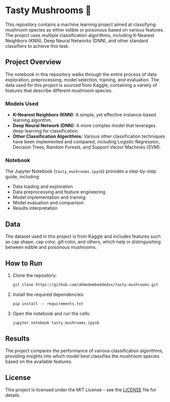 # Tasty Mushrooms 🍄

This repository contains a machine learning project aimed at classifying mushroom species as either edible or poisonous based on various features. The project uses multiple classification algorithms, including K-Nearest Neighbors (KNN), Deep Neural Networks (DNN), and other standard classifiers to achieve this task.

## Project Overview

The notebook in this repository walks through the entire process of data exploration, preprocessing, model selection, training, and evaluation. The data used for this project is sourced from Kaggle, containing a variety of features that describe different mushroom species.

### Models Used
- **K-Nearest Neighbors (KNN):** A simple, yet effective instance-based learning algorithm.
- **Deep Neural Network (DNN):** A more complex model that leverages deep learning for classification.
- **Other Classification Algorithms:** Various other classification techniques have been implemented and compared, including Logistic Regression, Decision Trees, Random Forests, and Support Vector Machines (SVM).

### Notebook
The Jupyter Notebook (`tasty_mushrooms.ipynb`) provides a step-by-step guide, including:
- Data loading and exploration
- Data preprocessing and feature engineering
- Model implementation and training
- Model evaluation and comparison
- Results interpretation

## Data

The dataset used in this project is from Kaggle and includes features such as cap shape, cap color, gill color, and others, which help in distinguishing between edible and poisonous mushrooms.

## How to Run

1. Clone the repository:
   ```bash
   git clone https://github.com/ahmedembeddedxx/tasty-mushrooms.git
   ```
2. Install the required dependencies:
   ```bash
   pip install -r requirements.txt
   ```
3. Open the notebook and run the cells:
   ```bash
   jupyter notebook tasty_mushrooms.ipynb
   ```

## Results

The project compares the performance of various classification algorithms, providing insights into which model best classifies the mushroom species based on the available features.

## License

This project is licensed under the MIT License - see the [LICENSE](LICENSE) file for details.
